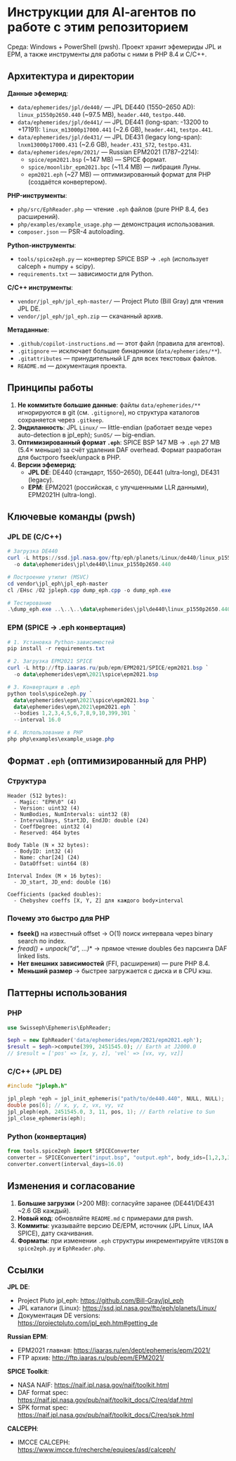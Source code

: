 # Инструкции для AI‑агентов по работе с этим репозиторием

Среда: Windows + PowerShell (pwsh). Проект хранит эфемериды JPL и EPM, а также инструменты для работы с ними в PHP 8.4 и C/C++.

## Архитектура и директории

**Данные эфемерид**:
- `data/ephemerides/jpl/de440/` — JPL DE440 (1550–2650 AD): `linux_p1550p2650.440` (~97.5 MB), `header.440`, `testpo.440`.
- `data/ephemerides/jpl/de441/` — JPL DE441 (long-span: -13200 to +17191): `linux_m13000p17000.441` (~2.6 GB), `header.441`, `testpo.441`.
- `data/ephemerides/jpl/de431/` — JPL DE431 (legacy long-span): `lnxm13000p17000.431` (~2.6 GB), `header.431_572`, `testpo.431`.
- `data/ephemerides/epm/2021/` — Russian EPM2021 (1787–2214):
  - `spice/epm2021.bsp` (~147 MB) — SPICE формат.
  - `spice/moonlibr_epm2021.bpc` (~11.4 MB) — либрация Луны.
  - `epm2021.eph` (~27 MB) — оптимизированный формат для PHP (создаётся конвертером).

**PHP-инструменты**:
- `php/src/EphReader.php` — чтение `.eph` файлов (pure PHP 8.4, без расширений).
- `php/examples/example_usage.php` — демонстрация использования.
- `composer.json` — PSR-4 autoloading.

**Python-инструменты**:
- `tools/spice2eph.py` — конвертер SPICE BSP → `.eph` (использует calceph + numpy + scipy).
- `requirements.txt` — зависимости для Python.

**C/C++ инструменты**:
- `vendor/jpl_eph/jpl_eph-master/` — Project Pluto (Bill Gray) для чтения JPL DE.
- `vendor/jpl_eph/jpl_eph.zip` — скачанный архив.

**Метаданные**:
- `.github/copilot-instructions.md` — этот файл (правила для агентов).
- `.gitignore` — исключает большие бинарники (`data/ephemerides/**`).
- `.gitattributes` — принудительный LF для всех текстовых файлов.
- `README.md` — документация проекта.

## Принципы работы

1. **Не коммитьте большие данные**: файлы `data/ephemerides/**` игнорируются в git (см. `.gitignore`), но структура каталогов сохраняется через `.gitkeep`.
2. **Эндиланность**: JPL `Linux/` — little-endian (работает везде через auto-detection в jpl_eph); `SunOS/` — big-endian.
3. **Оптимизированный формат `.eph`**: SPICE BSP 147 MB → `.eph` 27 MB (5.4× меньше) за счёт удаления DAF overhead. Формат разработан для быстрого fseek/unpack в PHP.
4. **Версии эфемерид**:
   - **JPL DE**: DE440 (стандарт, 1550–2650), DE441 (ultra-long), DE431 (legacy).
   - **EPM**: EPM2021 (российская, с улучшенными LLR данными), EPM2021H (ultra-long).

## Ключевые команды (pwsh)

### JPL DE (C/C++)
```powershell
# Загрузка DE440
curl -L https://ssd.jpl.nasa.gov/ftp/eph/planets/Linux/de440/linux_p1550p2650.440 `
  -o data\ephemerides\jpl\de440\linux_p1550p2650.440

# Построение утилит (MSVC)
cd vendor\jpl_eph\jpl_eph-master
cl /EHsc /O2 jpleph.cpp dump_eph.cpp -o dump_eph.exe

# Тестирование
.\dump_eph.exe ..\..\..\data\ephemerides\jpl\de440\linux_p1550p2650.440 2451545.0 0
```

### EPM (SPICE → .eph конвертация)
```powershell
# 1. Установка Python-зависимостей
pip install -r requirements.txt

# 2. Загрузка EPM2021 SPICE
curl -L http://ftp.iaaras.ru/pub/epm/EPM2021/SPICE/epm2021.bsp `
  -o data\ephemerides\epm\2021\spice\epm2021.bsp

# 3. Конвертация в .eph
python tools\spice2eph.py `
  data\ephemerides\epm\2021\spice\epm2021.bsp `
  data\ephemerides\epm\2021\epm2021.eph `
  --bodies 1,2,3,4,5,6,7,8,9,10,399,301 `
  --interval 16.0

# 4. Использование в PHP
php php\examples\example_usage.php
```

## Формат `.eph` (оптимизированный для PHP)

### Структура
```
Header (512 bytes):
  - Magic: "EPH\0" (4)
  - Version: uint32 (4)
  - NumBodies, NumIntervals: uint32 (8)
  - IntervalDays, StartJD, EndJD: double (24)
  - CoeffDegree: uint32 (4)
  - Reserved: 464 bytes

Body Table (N × 32 bytes):
  - BodyID: int32 (4)
  - Name: char[24] (24)
  - DataOffset: uint64 (8)

Interval Index (M × 16 bytes):
  - JD_start, JD_end: double (16)

Coefficients (packed doubles):
  - Chebyshev coeffs [X, Y, Z] для каждого body×interval
```

### Почему это быстро для PHP
- **fseek()** на известный offset → O(1) поиск интервала через binary search по index.
- **fread() + unpack("d*", ...)** → прямое чтение doubles без парсинга DAF linked lists.
- **Нет внешних зависимостей** (FFI, расширения) — pure PHP 8.4.
- **Меньший размер** → быстрее загружается с диска и в CPU кэш.

## Паттерны использования

### PHP
```php
use Swisseph\Ephemeris\EphReader;

$eph = new EphReader('data/ephemerides/epm/2021/epm2021.eph');
$result = $eph->compute(399, 2451545.0); // Earth at J2000.0
// $result = ['pos' => [x, y, z], 'vel' => [vx, vy, vz]]
```

### C/C++ (JPL DE)
```cpp
#include "jpleph.h"

jpl_pleph *eph = jpl_init_ephemeris("path/to/de440.440", NULL, NULL);
double pos[6]; // x, y, z, vx, vy, vz
jpl_pleph(eph, 2451545.0, 3, 11, pos, 1); // Earth relative to Sun
jpl_close_ephemeris(eph);
```

### Python (конвертация)
```python
from tools.spice2eph import SPICEConverter
converter = SPICEConverter("input.bsp", "output.eph", body_ids=[1,2,3,399])
converter.convert(interval_days=16.0)
```

## Изменения и согласование

1. **Большие загрузки** (>200 MB): согласуйте заранее (DE441/DE431 ~2.6 GB каждый).
2. **Новый код**: обновляйте `README.md` с примерами для pwsh.
3. **Коммиты**: указывайте версию DE/EPM, источник (JPL Linux, IAA SPICE), дату скачивания.
4. **Форматы**: при изменении `.eph` структуры инкрементируйте `VERSION` в `spice2eph.py` и `EphReader.php`.

## Ссылки

**JPL DE**:
- Project Pluto jpl_eph: https://github.com/Bill-Gray/jpl_eph
- JPL каталоги (Linux): https://ssd.jpl.nasa.gov/ftp/eph/planets/Linux/
- Документация DE versions: https://projectpluto.com/jpl_eph.htm#getting_de

**Russian EPM**:
- EPM2021 главная: https://iaaras.ru/en/dept/ephemeris/epm/2021/
- FTP архив: http://ftp.iaaras.ru/pub/epm/EPM2021/

**SPICE Toolkit**:
- NASA NAIF: https://naif.jpl.nasa.gov/naif/toolkit.html
- DAF format spec: https://naif.jpl.nasa.gov/pub/naif/toolkit_docs/C/req/daf.html
- SPK format spec: https://naif.jpl.nasa.gov/pub/naif/toolkit_docs/C/req/spk.html

**CALCEPH**:
- IMCCE CALCEPH: https://www.imcce.fr/recherche/equipes/asd/calceph/
